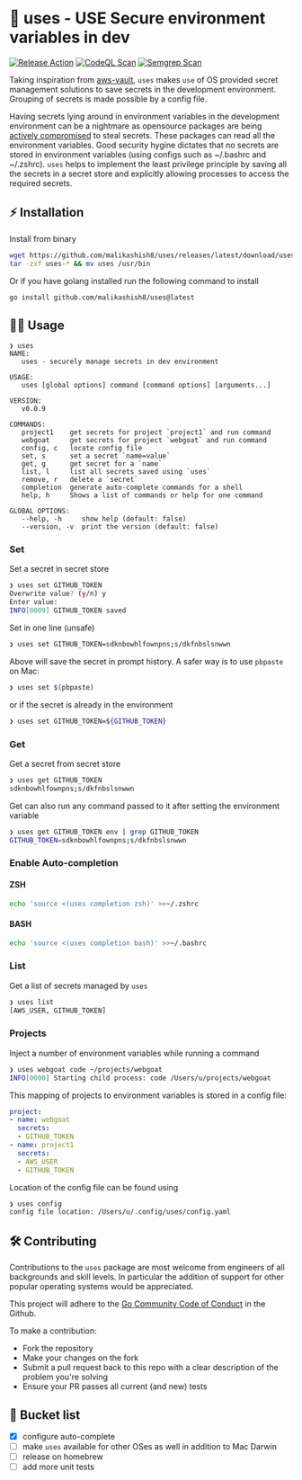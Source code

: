 # 🔐 uses - USE Secure environment variables in dev

[![Release Action](https://github.com/malikashish8/uses/actions/workflows/release.yaml/badge.svg)](https://github.com/malikashish8/uses/actions/workflows/release.yaml)
[![CodeQL Scan](https://github.com/malikashish8/uses/actions/workflows/codeql.yaml/badge.svg?branch=master)](https://github.com/malikashish8/uses/actions/workflows/codeql.yaml)
[![Semgrep Scan](https://github.com/malikashish8/uses/actions/workflows/semgrep.yaml/badge.svg?branch=master)](https://github.com/malikashish8/uses/actions/workflows/semgrep.yaml)

Taking inspiration from [aws-vault](https://github.com/99designs/aws-vaults), `uses` makes `use` of OS provided `s`ecret management solutions to save secrets in the development environment. Grouping of secrets is made possible by a config file.

Having secrets lying around in environment variables in the development environment can be a nightmare as opensource packages are being [actively compromised](https://thehackernews.com/2022/05/pypi-package-ctx-and-php-library-phpass.html) to steal secrets. These packages can read all the environment variables. Good security hygine dictates that no secrets are stored in environment variables (using configs such as ~/.bashrc and ~/.zshrc). `uses` helps to implement the least privilege principle by saving all the secrets in a secret store and explicitly allowing processes to access the required secrets.

## ⚡️ Installation
Install from binary
```bash
wget https://github.com/malikashish8/uses/releases/latest/download/uses-darwin-amd64.tar.gz
tar -zxf uses-* && mv uses /usr/bin
```

Or if you have golang installed run the following command to install
```bash
go install github.com/malikashish8/uses@latest
```

## 🧑‍💻 Usage

```
❯ uses                   
NAME:
   uses - securely manage secrets in dev environment

USAGE:
   uses [global options] command [command options] [arguments...]

VERSION:
   v0.0.9

COMMANDS:
   project1    get secrets for project `project1` and run command
   webgoat     get secrets for project `webgoat` and run command
   config, c   locate config file
   set, s      set a secret `name=value`
   get, g      get secret for a `name`
   list, l     list all secrets saved using `uses`
   remove, r   delete a `secret`
   completion  generate auto-complete commands for a shell
   help, h     Shows a list of commands or help for one command

GLOBAL OPTIONS:
   --help, -h     show help (default: false)
   --version, -v  print the version (default: false)
```

### Set
Set a secret in secret store
```bash
❯ uses set GITHUB_TOKEN
Overwrite value? (y/n) y
Enter value: 
INFO[0009] GITHUB_TOKEN saved
```
Set in one line (unsafe) 
```bash
❯ uses set GITHUB_TOKEN=sdknbowhlfownpns;s/dkfnbslsnwwn
```
Above will save the secret in prompt history. A safer way is to use `pbpaste` on Mac:
```bash
❯ uses set $(pbpaste)
```
or if the secret is already in the environment
```bash
❯ uses set GITHUB_TOKEN=${GITHUB_TOKEN}
```

### Get
Get a secret from secret store
```bash
❯ uses get GITHUB_TOKEN
sdknbowhlfownpns;s/dkfnbslsnwwn
```
Get can also run any command passed to it after setting the environment variable
```bash
❯ uses get GITHUB_TOKEN env | grep GITHUB_TOKEN
GITHUB_TOKEN=sdknbowhlfownpns;s/dkfnbslsnwwn
```

### Enable Auto-completion
#### ZSH
```bash
echo 'source <(uses completion zsh)' >>~/.zshrc
```

#### BASH
```bash
echo 'source <(uses completion bash)' >>~/.bashrc
```

### List
Get a list of secrets managed by `uses`
```bash
❯ uses list
[AWS_USER, GITHUB_TOKEN]
```

### Projects
Inject a number of environment variables while running a command
```bash
❯ uses webgoat code ~/projects/webgoat
INFO[0000] Starting child process: code /Users/u/projects/webgoat
```
This mapping of projects to environment variables is stored in a config file:
```yaml
project:
- name: webgoat
  secrets:
  - GITHUB_TOKEN
- name: project1
  secrets:
  - AWS_USER
  - GITHUB_TOKEN
```

Location of the config file can be found using 
```bash
❯ uses config
config file location: /Users/u/.config/uses/config.yaml
```

## 🛠 Contributing
Contributions to the `uses` package are most welcome from engineers of all backgrounds and skill levels. In particular the addition of support for other popular operating systems would be appreciated.

This project will adhere to the [Go Community Code of Conduct](https://go.dev/conduct) in the Github.

To make a contribution:

* Fork the repository
* Make your changes on the fork
* Submit a pull request back to this repo with a clear description of the problem you're solving
* Ensure your PR passes all current (and new) tests

## 🌈 Bucket list

- [x] configure auto-complete
- [ ] make `uses` available for other OSes as well in addition to Mac Darwin
- [ ] release on homebrew
- [ ] add more unit tests
